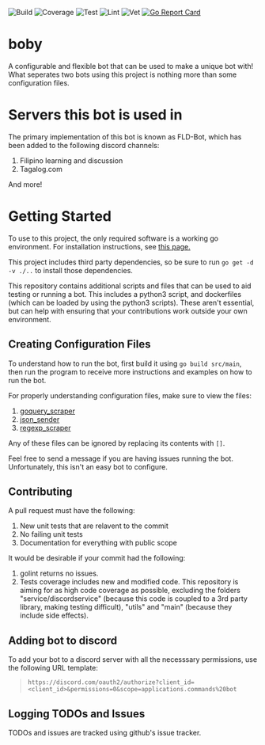 ![Build](https://github.com/BKrajancic/boby/workflows/Build/badge.svg)
![Coverage](https://img.shields.io/badge/Coverage-81.6%25-brightgreen)
![Test](https://github.com/BKrajancic/boby/workflows/Test/badge.svg)
![Lint](https://github.com/BKrajancic/boby/workflows/golangci-lint/badge.svg)
![Vet](https://github.com/BKrajancic/boby/workflows/Vet/badge.svg)
[![Go Report Card](https://goreportcard.com/badge/github.com/BKrajancic/boby)](https://goreportcard.com/report/github.com/BKrajancic/boby)

# boby
A configurable and flexible bot that can be used to make a unique bot with! What seperates two bots using this project is nothing more than some configuration files. 

# Servers this bot is used in
The primary implementation of this bot is known as FLD-Bot, which has been added to the following discord channels: 
1. Filipino learning and discussion
2. Tagalog.com

And more!

# Getting Started
To use to this project, the only required software is a working go environment. For installation instructions, see [this page.](https://golang.org/doc/install)

This project includes third party dependencies, so be sure to run `go get -d -v ./..` to install those dependencies.

This repository contains additional scripts and files that can be used to aid testing or running a bot. This includes a python3 script, and dockerfiles (which can be loaded by using the python3 scripts). These aren't essential, but can help with ensuring that your contributions work outside your own environment.

## Creating Configuration Files
To understand how to run the bot, first build it using `go build src/main`, then run the program to receive more instructions and examples on how to run the bot.

For properly understanding configuration files, make sure to view the files:

1. [goquery_scraper](https://github.com/BKrajancic/boby/blob/main/src/command/goquery_scraper.go)
2. [json_sender](https://github.com/BKrajancic/boby/blob/main/src/command/json_sender.go)
3. [regexp_scraper](https://github.com/BKrajancic/boby/blob/main/src/command/regexp_scraper.go)

Any of these files can be ignored by replacing its contents with `[]`.

Feel free to send a message if you are having issues running the bot. Unfortunately, this isn't an easy bot to configure.

##  Contributing
A pull request must have the following: 
1. New unit tests that are relavent to the commit
2. No failing unit tests
3. Documentation for everything with public scope

It would be desirable if your commit had the following:

1. golint returns no issues.
2. Tests coverage includes new and modified code. This repository is aiming for as high code coverage as possible, excluding the folders "service/discordservice" (because this code is  coupled to a 3rd party library, making testing difficult), "utils" and "main" (because they include side effects).  

## Adding bot to discord
To add your bot to a discord server with all the necesssary permissions, use the following
URL template:

> `https://discord.com/oauth2/authorize?client_id=<client_id>&permissions=0&scope=applications.commands%20bot`

## Logging TODOs and Issues
TODOs and issues are tracked using github's issue tracker.
